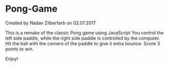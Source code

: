 # Pong-Game
Created by Nadav Zilberfarb on 02.07.2017

This is a remake of the classic Pong game using JavaScript
You control the left side paddle, while the right side paddle is controlled by the computer.
Hit the ball with the corners of the paddle to give it extra bounce.
Score 3 points to win.

Enjoy!
